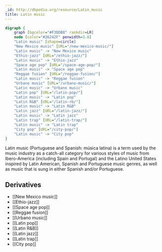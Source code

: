 ```yaml
---
_id: http://dbpedia.org/resource/Latin_music
title: Latin music
---
```


```dot
digraph {
	graph [bgcolor="#F3DDB8" rankdir=LR]
	node [color="#26242F" penwidth=3.0]
	"Latin music" [shape=circle]
	"New Mexico music" [URL="/new-mexico-music/"]
	"Latin music" -> "New Mexico music"
	"Ethio-jazz" [URL="/ethio-jazz/"]
	"Latin music" -> "Ethio-jazz"
	"Space age pop" [URL="/space-age-pop/"]
	"Latin music" -> "Space age pop"
	"Reggae fusion" [URL="/reggae-fusion/"]
	"Latin music" -> "Reggae fusion"
	"Urbano music" [URL="/urbano-music/"]
	"Latin music" -> "Urbano music"
	"Latin pop" [URL="/latin-pop/"]
	"Latin music" -> "Latin pop"
	"Latin R&B" [URL="/latin-rb/"]
	"Latin music" -> "Latin R&B"
	"Latin jazz" [URL="/latin-jazz/"]
	"Latin music" -> "Latin jazz"
	"Latin trap" [URL="/latin-trap/"]
	"Latin music" -> "Latin trap"
	"City pop" [URL="/city-pop/"]
	"Latin music" -> "City pop"
}
```

Latin music (Portuguese and Spanish: música latina) is a term used by the music industry as a catch-all category for various styles of music from Ibero-America (including Spain and Portugal) and the Latino United States inspired by Latin American, Spanish and Portuguese music genres, as well as music that is sung in either Spanish and/or Portuguese.

## Derivatives

- [[New Mexico music]]
- [[Ethio-jazz]]
- [[Space age pop]]
- [[Reggae fusion]]
- [[Urbano music]]
- [[Latin pop]]
- [[Latin R&B]]
- [[Latin jazz]]
- [[Latin trap]]
- [[City pop]]
